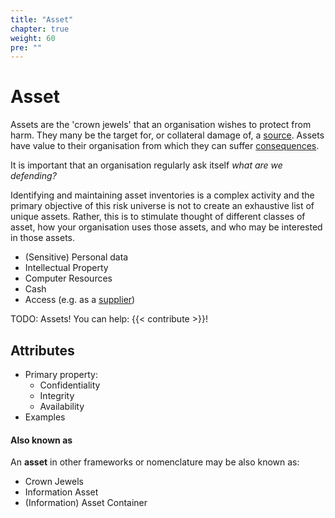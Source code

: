 ```yaml
---
title: "Asset"
chapter: true
weight: 60
pre: ""
---
```


# Asset

Assets are the 'crown jewels' that an organisation wishes to protect from harm. They many be the target for, or collateral damage of, a [source](/source/). Assets have value to their organisation from which they can suffer [consequences](/consequence/).

It is important that an organisation regularly ask itself _what are we defending?_

Identifying and maintaining asset inventories is a complex activity and the primary objective of this risk universe is not to create an exhaustive list of unique assets. Rather, this is to stimulate thought of different classes of asset, how your organisation uses those assets, and who may be interested in those assets.

- (Sensitive) Personal data
- Intellectual Property
- Computer Resources
- Cash
- Access (e.g. as a [supplier](/source/supplier))

TODO: Assets! You can help: {{< contribute >}}!

## Attributes

- Primary property:
  - Confidentiality
  - Integrity
  - Availability
- Examples

#### Also known as

An **asset** in other frameworks or nomenclature may be also known as:

- Crown Jewels
- Information Asset
- (Information) Asset Container
